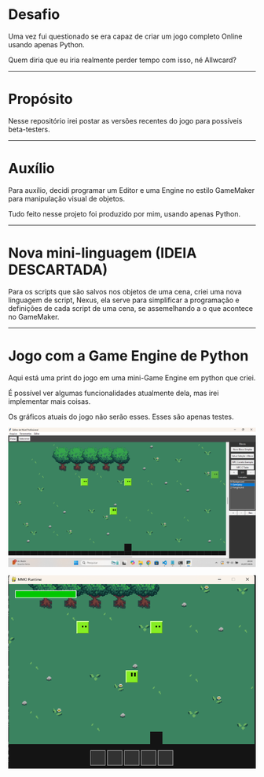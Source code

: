 # Desafio
Uma vez fui questionado se era capaz de criar um jogo completo Online usando apenas Python.

Quem diria que eu iria realmente perder tempo com isso, né Allwcard?

---

# Propósito
Nesse repositório irei postar as versões recentes do jogo para possíveis beta-testers.

---

# Auxílio
Para auxílio, decidi programar um Editor e uma Engine no estilo GameMaker para manipulação visual de objetos.

Tudo feito nesse projeto foi produzido por mim, usando apenas Python.

---

# Nova mini-linguagem (IDEIA DESCARTADA)
Para os scripts que são salvos nos objetos de uma cena, criei uma nova linguagem de script, Nexus, ela serve para simplificar a programação e definições de cada script de uma cena, se assemelhando a o que acontece no GameMaker.

---

# Jogo com a Game Engine de Python
Aqui está uma print do jogo em uma mini-Game Engine em python que criei.

É possível ver algumas funcionalidades atualmente dela, mas irei implementar mais coisas.

Os gráficos atuais do jogo não serão esses. Esses são apenas testes.

![IMAGE 1](https://raw.githubusercontent.com/gitmagyn/colossusmmo/refs/heads/main/cap1.png)

![IMAGE 2](https://raw.githubusercontent.com/gitmagyn/colossusmmo/refs/heads/main/cap2.png)
